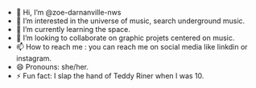 - 👋 Hi, I’m @zoe-darnanville-nws
- 👀 I’m interested in the universe of music, search underground music.
- 🌱 I’m currently learning the space.
- 💞️ I’m looking to collaborate on graphic projets centered on music.
- 📫 How to reach me : you can reach me on social media like linkdin or instagram.
- 😄 Pronouns: she/her.
- ⚡ Fun fact: I slap the hand of Teddy Riner when I was 10.

<!---
zoe-darnanville-nws/zoe-darnanville-nws is a ✨ special ✨ repository because its `README.md` (this file) appears on your GitHub profile.
You can click the Preview link to take a look at your changes.
--->

